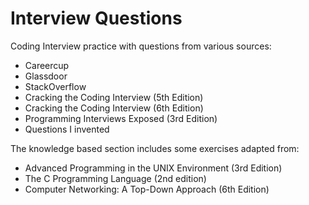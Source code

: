 # Interview Questions

Coding Interview practice with questions from various sources:

* Careercup
* Glassdoor
* StackOverflow
* Cracking the Coding Interview (5th Edition)
* Cracking the Coding Interview (6th Edition)
* Programming Interviews Exposed (3rd Edition)
* Questions I invented

The knowledge based section includes some exercises adapted from:

* Advanced Programming in the UNIX Environment (3rd Edition)
* The C Programming Language (2nd edition)
* Computer Networking: A Top-Down Approach (6th Edition)
